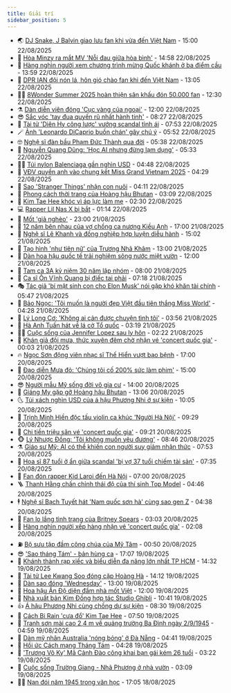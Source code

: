 ```yaml
---
title: Giải trí
sidebar_position: 5
---
```


<!-- vnexpress-giai-tri:START -->
- 🌏 [DJ Snake, J Balvin giao lưu fan khi vừa đến Việt Nam](https://vnexpress.net/dj-snake-j-balvin-giao-luu-fan-khi-vua-den-viet-nam-4930446.html) - 15:00 22/08/2025
- 💫 [Hòa Minzy ra mắt MV &#39;Nỗi đau giữa hòa bình&#39;](https://vnexpress.net/hoa-minzy-ra-mat-mv-noi-dau-giua-hoa-binh-4930251.html) - 14:58 22/08/2025
- 🌮 [Hàng nghìn người xem chương trình mừng Quốc khánh ở ba điểm cầu](https://vnexpress.net/hang-nghin-nguoi-xem-chuong-trinh-mung-quoc-khanh-o-ba-diem-cau-4930420.html) - 13:59 22/08/2025
- 🧠 [DPR IAN đội nón lá, hôn gió chào fan khi đến Việt Nam](https://vnexpress.net/dpr-ian-doi-non-la-hon-gio-chao-fan-khi-den-viet-nam-4930404.html) - 13:05 22/08/2025
- 👨‍🏫 [8Wonder Summer 2025 hoàn thiện sân khấu đón 50.000 fan](https://vnexpress.net/8wonder-summer-2025-hoan-thien-san-khau-don-50-000-fan-4930405.html) - 12:30 22/08/2025
- ⚗️ [Dàn diễn viên đóng &#39;Cục vàng của ngoại&#39;](https://vnexpress.net/dan-dien-vien-dong-cuc-vang-cua-ngoai-4929909.html) - 12:00 22/08/2025
- 😎 [Sắc vóc &#39;tay đua quyến rũ nhất hành tinh&#39;](https://vnexpress.net/sac-voc-tay-dua-quyen-ru-nhat-hanh-tinh-4927564.html) - 08:27 22/08/2025
- 🫣 [Tài tử &#39;Diên Hy công lược&#39; vướng scandal tình ái](https://vnexpress.net/tai-tu-dien-hy-cong-luoc-vuong-scandal-tinh-ai-4930185.html) - 07:53 22/08/2025
- 🪄 [Ảnh &#39;Leonardo DiCaprio buồn chán&#39; gây chú ý](https://vnexpress.net/anh-leonardo-dicaprio-buon-chan-gay-chu-y-4930167.html) - 05:52 22/08/2025
- 🤓 [Nghệ sĩ đàn bầu Phạm Đức Thành qua đời](https://vnexpress.net/nghe-si-dan-bau-pham-duc-thanh-qua-doi-4930194.html) - 05:38 22/08/2025
- 🫶 [Nguyễn Quang Dũng: &#39;Học AI nhưng đừng lạm dụng&#39;](https://vnexpress.net/nguyen-quang-dung-hoc-ai-nhung-dung-lam-dung-4930124.html) - 05:33 22/08/2025
- 🧑‍🏫 [Túi nylon Balenciaga gần nghìn USD](https://vnexpress.net/tui-nylon-balenciaga-gan-nghin-usd-4930139.html) - 04:48 22/08/2025
- 🦄 [VĐV quyền anh vào chung kết Miss Grand Vietnam 2025](https://vnexpress.net/vdv-quyen-anh-vao-chung-ket-miss-grand-vietnam-2025-4930085.html) - 04:29 22/08/2025
- 💫 [Sao &#39;Stranger Things&#39; nhận con nuôi](https://vnexpress.net/sao-stranger-things-nhan-con-nuoi-4930054.html) - 04:11 22/08/2025
- 🎊 [Phong cách thời trang của Hoàng hậu Bhutan](https://vnexpress.net/phong-cach-thoi-trang-cua-hoang-hau-bhutan-4929699.html) - 03:09 22/08/2025
- 👹 [Kim Tae Hee khóc vì áp lực làm mẹ](https://vnexpress.net/kim-tae-hee-khoc-vi-ap-luc-lam-me-4930076.html) - 02:30 22/08/2025
- 💻 [Rapper Lil Nas X bị bắt](https://vnexpress.net/rapper-lil-nas-x-bi-bat-4930034.html) - 01:14 22/08/2025
- 🤡 [Mốt &#39;giả nghèo&#39;](https://vnexpress.net/mot-gia-ngheo-4928428.html) - 23:00 21/08/2025
- 🥰 [12 năm bên nhau của vợ chồng ca nương Kiều Anh](https://vnexpress.net/12-nam-ben-nhau-cua-vo-chong-ca-nuong-kieu-anh-4926886.html) - 17:00 21/08/2025
- 🚀 [Nghệ sĩ Lê Khanh và đồng nghiệp hợp luyện diễu hành](https://vnexpress.net/nghe-si-le-khanh-va-dong-nghiep-hop-luyen-dieu-hanh-4929964.html) - 15:02 21/08/2025
- 📝 [Tạo hình &#39;như tiên nữ&#39; của Trương Nhã Khâm](https://vnexpress.net/tao-hinh-nhu-tien-nu-cua-truong-nha-kham-4929816.html) - 13:00 21/08/2025
- 🐲 [Dàn hoa hậu quốc tế trải nghiệm sông nước miệt vườn](https://vnexpress.net/dan-hoa-hau-quoc-te-trai-nghiem-song-nuoc-miet-vuon-4929803.html) - 12:00 21/08/2025
- 🎃 [Tam ca 3A kỷ niệm 30 năm lập nhóm](https://vnexpress.net/tam-ca-3a-ky-niem-30-nam-lap-nhom-4929630.html) - 08:00 21/08/2025
- 🤠 [Ca sĩ Ôn Vĩnh Quang bị điếc tai phải](https://vnexpress.net/ca-si-on-vinh-quang-bi-diec-tai-phai-4927845.html) - 07:18 21/08/2025
- 🎭 [Tác giả &#39;bí mật sinh con cho Elon Musk&#39; nói gặp khó khăn tài chính](https://vnexpress.net/tac-gia-bi-mat-sinh-con-cho-elon-musk-noi-gap-kho-khan-tai-chinh-4929583.html) - 05:47 21/08/2025
- 🧰 [Bảo Ngọc: &#39;Tôi muốn là người đẹp Việt đầu tiên thắng Miss World&#39;](https://vnexpress.net/bao-ngoc-toi-muon-la-nguoi-dep-viet-dau-tien-thang-miss-world-4927025.html) - 04:28 21/08/2025
- 🦍 [Lý Long Cơ: &#39;Không ai cản được chuyện tình tôi&#39;](https://vnexpress.net/ly-long-co-khong-ai-can-duoc-chuyen-tinh-toi-4929665.html) - 03:56 21/08/2025
- 🌝 [Hà Anh Tuấn hát về lá cờ Tổ quốc](https://vnexpress.net/ha-anh-tuan-hat-ve-la-co-to-quoc-4929214.html) - 03:19 21/08/2025
- 🧑‍💻 [Cuộc sống của Jennifer Lopez sau ly hôn](https://vnexpress.net/cuoc-song-cua-jennifer-lopez-sau-ly-hon-4928924.html) - 02:22 21/08/2025
- 🥸 [Khán giả đội mưa, thức xuyên đêm chờ nhận vé &#39;concert quốc gia&#39;](https://vnexpress.net/khan-gia-doi-mua-thuc-xuyen-dem-cho-nhan-ve-concert-quoc-gia-4929553.html) - 00:03 21/08/2025
- 🔥 [Ngọc Sơn động viên nhạc sĩ Thế Hiển vượt bạo bệnh](https://vnexpress.net/ngoc-son-dong-vien-nhac-si-the-hien-vuot-bao-benh-4929528.html) - 17:00 20/08/2025
- 🐎 [Đạo diễn Mưa đỏ: &#39;Chúng tôi cố 200% sức làm phim&#39;](https://vnexpress.net/dao-dien-mua-do-chung-toi-co-200-suc-lam-phim-4929488.html) - 15:00 20/08/2025
- 😎 [Người mẫu Mỹ sống đời vô gia cư](https://vnexpress.net/nguoi-mau-my-song-doi-vo-gia-cu-4929285.html) - 14:00 20/08/2025
- 🦄 [Giáng My gặp gỡ Hoàng hậu Bhutan](https://vnexpress.net/giang-my-gap-go-hoang-hau-bhutan-4929404.html) - 13:06 20/08/2025
- 🌜 [Túi xách nghìn USD của á hậu Phương Nhi ở sự kiện](https://vnexpress.net/tui-xach-nghin-usd-cua-a-hau-phuong-nhi-o-su-kien-4929453.html) - 10:05 20/08/2025
- 🚦 [Trịnh Minh Hiền độc tấu violin ca khúc &#39;Người Hà Nội&#39;](https://vnexpress.net/trinh-minh-hien-doc-tau-violin-ca-khuc-nguoi-ha-noi-4929198.html) - 09:29 20/08/2025
- 🧐 [Chi tiền triệu săn vé &#39;concert quốc gia&#39;](https://vnexpress.net/chi-tien-trieu-san-ve-concert-quoc-gia-4929001.html) - 09:21 20/08/2025
- 🐵 [Lý Nhược Đồng: &#39;Tôi không muốn yêu đương&#39;](https://vnexpress.net/ly-nhuoc-dong-toi-khong-muon-yeu-duong-4929241.html) - 08:46 20/08/2025
- ⚗️ [Giáo sư Mỹ: AI có thể khiến con người suy giảm nhận thức](https://vnexpress.net/giao-su-my-ai-co-the-khien-con-nguoi-suy-giam-nhan-thuc-4928104.html) - 07:53 20/08/2025
- 👺 [Họa sĩ 87 tuổi ở ẩn giữa scandal &#39;bị vợ 37 tuổi chiếm tài sản&#39;](https://vnexpress.net/hoa-si-87-tuoi-o-an-giua-scandal-bi-vo-37-tuoi-chiem-tai-san-4929283.html) - 07:35 20/08/2025
- 🌊 [Fan đón rapper Kid Laroi đến Hà Nội](https://vnexpress.net/fan-don-rapper-kid-laroi-den-ha-noi-4929302.html) - 07:00 20/08/2025
- 🪜 [Thanh Hằng chấn chỉnh thái độ của thí sinh Top Model](https://vnexpress.net/thanh-hang-chan-chinh-thai-do-cua-thi-sinh-top-model-4928961.html) - 04:46 20/08/2025
- 🕴 [Nghệ sĩ Bạch Tuyết hát &#39;Nam quốc sơn hà&#39; cùng sao gen Z](https://vnexpress.net/nghe-si-bach-tuyet-hat-nam-quoc-son-ha-cung-sao-gen-z-4929064.html) - 04:38 20/08/2025
- 💃 [Fan lo lắng tình trạng của Britney Spears](https://vnexpress.net/fan-lo-lang-tinh-trang-cua-britney-spears-4929095.html) - 03:03 20/08/2025
- 🦄 [Hàng nghìn người xếp hàng nhận vé &#39;concert quốc gia&#39;](https://vnexpress.net/hang-nghin-nguoi-xep-hang-nhan-ve-concert-quoc-gia-4929116.html) - 02:08 20/08/2025
- ⛽️ [Bộ sưu tập đầm công chúa của Mỹ Tâm](https://vnexpress.net/bo-suu-tap-dam-cong-chua-cua-my-tam-4928873.html) - 00:50 20/08/2025
- 😎 [&#39;Sao tháng Tám&#39; - bản hùng ca](https://vnexpress.net/sao-thang-tam-ban-hung-ca-4927665.html) - 17:07 19/08/2025
- 🌊 [Khánh thành rạp xiếc và biểu diễn đa năng lớn nhất TP HCM](https://vnexpress.net/khanh-thanh-rap-xiec-va-bieu-dien-da-nang-lon-nhat-tp-hcm-4928989.html) - 14:32 19/08/2025
- 🐲 [Tài tử Lee Kwang Soo đóng cặp Hoàng Hà](https://vnexpress.net/tai-tu-lee-kwang-soo-dong-cap-hoang-ha-4929006.html) - 14:12 19/08/2025
- 💂 [Dàn sao đóng &#39;Wednesday&#39;](https://vnexpress.net/dan-sao-dong-wednesday-4927312.html) - 13:00 19/08/2025
- 🙉 [Hoa hậu Ấn Độ diện đầm nhà mốt Việt](https://vnexpress.net/hoa-hau-an-do-dien-dam-nha-mot-viet-4928775.html) - 12:00 19/08/2025
- 💪 [Nhà xuất bản Kim Đồng hợp tác Studio Ghibli](https://vnexpress.net/nha-xuat-ban-kim-dong-hop-tac-studio-ghibli-4928891.html) - 10:41 19/08/2025
- 👍 [Á hậu Phương Nhi cùng chồng dự sự kiện](https://vnexpress.net/a-hau-phuong-nhi-cung-chong-du-su-kien-4928838.html) - 08:30 19/08/2025
- 💪 [Cách Bi Rain &#39;cưa đổ&#39; Kim Tae Hee](https://vnexpress.net/cach-bi-rain-cua-do-kim-tae-hee-4928778.html) - 07:50 19/08/2025
- 💄 [Tranh sơn mài cao 2,4 m về quảng trường Ba Đình ngày 2/9/1945](https://vnexpress.net/tranh-son-mai-cao-2-4-m-ve-quang-truong-ba-dinh-ngay-2-9-1945-4928217.html) - 04:59 19/08/2025
- 🦩 [Dàn mỹ nhân Australia &#39;nóng bỏng&#39; ở Đà Nẵng](https://vnexpress.net/dan-my-nhan-australia-nong-bong-o-da-nang-4928702.html) - 04:41 19/08/2025
- 🥸 [Hồi ức Cách mạng Tháng Tám](https://vnexpress.net/hoi-uc-cach-mang-thang-tam-4926056.html) - 04:28 19/08/2025
- 🧰 [&#39;Trương Vô Kỵ&#39; Mã Cảnh Đào công khai bạn gái kém 26 tuổi](https://vnexpress.net/truong-vo-ky-ma-canh-dao-cong-khai-ban-gai-kem-26-tuoi-4928674.html) - 03:22 19/08/2025
- 💼 [Cuộc sống Trường Giang - Nhã Phương ở nhà vườn](https://vnexpress.net/cuoc-song-truong-giang-nha-phuong-o-nha-vuon-4928475.html) - 03:09 19/08/2025
- 🧑‍💻 [Nạn đói năm 1945 trong văn học](https://vnexpress.net/nan-doi-nam-1945-trong-van-hoc-4928402.html) - 17:05 18/08/2025<!-- vnexpress-giai-tri:END -->
